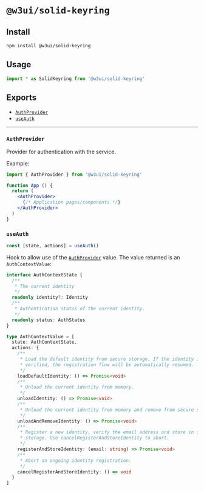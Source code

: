 # `@w3ui/solid-keyring`

## Install

```sh
npm install @w3ui/solid-keyring
```

## Usage

```js
import * as SolidKeyring from '@w3ui/solid-keyring'
```

## Exports

* [`AuthProvider`](#authprovider)
* [`useAuth`](#useauth)

---

### `AuthProvider`

Provider for authentication with the service.

Example:

```jsx
import { AuthProvider } from '@w3ui/solid-keyring'

function App () {
  return (
    <AuthProvider>
      {/* Application pages/components */}
    </AuthProvider>
  )
}
```

### `useAuth`

```ts
const [state, actions] = useAuth()
```

Hook to allow use of the [`AuthProvider`](#authprovider) value. The value returned is an `AuthContextValue`:

```ts
interface AuthContextState {
  /**
   * The current identity
   */
  readonly identity?: Identity
  /**
   * Authentication status of the current identity.
   */
  readonly status: AuthStatus
}

type AuthContextValue = [
  state: AuthContextState,
  actions: {
    /**
     * Load the default identity from secure storage. If the identity is not
     * verified, the registration flow will be automatically resumed.
     */
    loadDefaultIdentity: () => Promise<void>
    /**
     * Unload the current identity from memory.
     */
    unloadIdentity: () => Promise<void>
    /**
     * Unload the current identity from memory and remove from secure storage.
     */
    unloadAndRemoveIdentity: () => Promise<void>
    /**
     * Register a new identity, verify the email address and store in secure
     * storage. Use cancelRegisterAndStoreIdentity to abort.
     */
    registerAndStoreIdentity: (email: string) => Promise<void>
    /**
     * Abort an ongoing identity registration.
     */
    cancelRegisterAndStoreIdentity: () => void
  }
]
```
